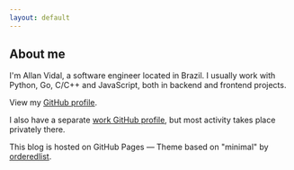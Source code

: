 ```yaml
---
layout: default
---
```


<h2>About me</h2>

I'm Allan Vidal, a software engineer located in Brazil. I usually work with
Python, Go, C/C++ and JavaScript, both in backend and frontend projects.

View my [GitHub profile](https://github.com/alnvdl).

I also have a separate [work GitHub profile](https://github.com/alnvdl-work),
but most activity takes place privately there.

This blog is hosted on GitHub Pages &mdash; Theme based on "minimal" by
<a href="https://github.com/orderedlist">orderedlist</a>.
